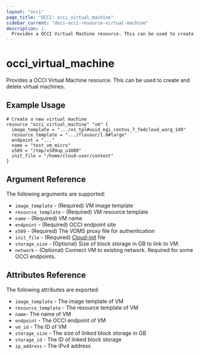 ```yaml
---
layout: "occi"
page_title: "OCCI: occi_virtual_machine"
sidebar_current: "docs-occi-resource-virtual-machine"
description: |-
  Provides a OCCI Virtual Machine resource. This can be used to create and delete virtual machines.
---
```


# occi\_virtual\_machine

Provides a OCCI Virtual Machine resource. This can be used to create and delete virtual machines.

## Example Usage

```
# Create a new virtual machine
resource "occi_virtual_machine" "vm" {
  image_template = ".../os_tpl#uuid_egi_centos_7_fedcloud_warg_149"
  resource_template = ".../flavour/1.0#large"
  endpoint = "..."
  name = "test_vm_micro"
  x509 = "/tmp/x509up_u1000"
  init_file = "/home/cloud-user/context"
}
```

## Argument Reference

The following arguments are supported:

* `image_template` - (Required) VM image template
* `resource_template` - (Required) VM resource template
* `name` - (Required) VM name
* `endpoint` - (Required) OCCI endpoint site
* `x509` - (Required) The VOMS proxy file for authentication
* `init_file` - (Required) [Cloud-init](https://cloudinit.readthedocs.io/en/latest/) file
* `storage_size` - (Optional) Size of block storage in GB to link to VM.
* `network` - (Optional) Connect VM to existing network. Required for some OCCI endpoints.

## Attributes Reference

The following attributes are exported:

* `image_template` - The image template of VM
* `resource_template` - The resource template of VM
* `name`- The name of VM
* `endpoint` - The OCCI endpoint of VM
* `vm_id` - The ID of VM
* `storage_size` - The size of linked block storage in GB
* `storage_id` - The ID of linked block storage
* `ip_address` - The IPv4 address

